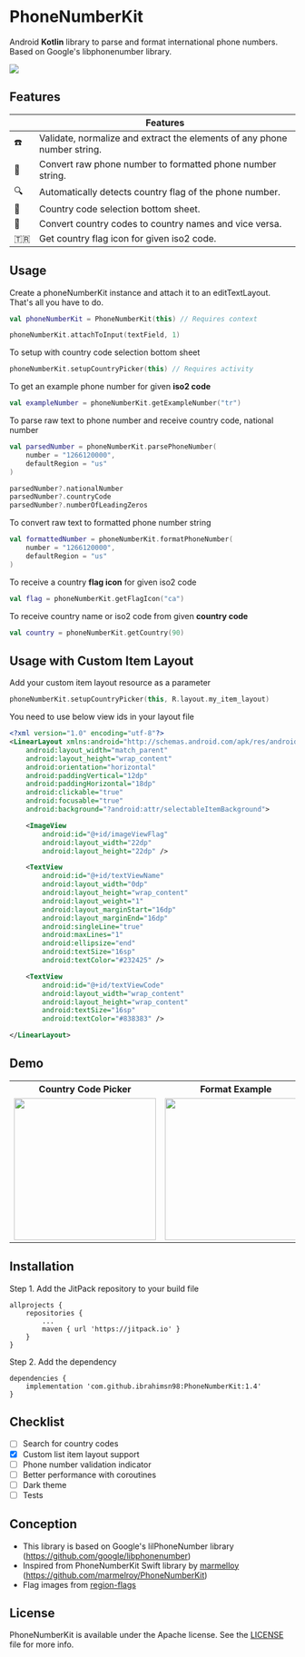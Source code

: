 # PhoneNumberKit
Android **Kotlin** library to parse and format international phone numbers. Based on Google's libphonenumber library.

[![](https://jitpack.io/v/ibrahimsn98/PhoneNumberKit.svg)](https://jitpack.io/#ibrahimsn98/PhoneNumberKit)


## Features

| |Features |
--------------------------|------------------------------------------------------------
:phone: | Validate, normalize and extract the elements of any phone number string.
:dart: | Convert raw phone number to formatted phone number string.
:mag: | Automatically detects country flag of the phone number. 
:bookmark: | Country code selection bottom sheet.
:pushpin: | Convert country codes to country names and vice versa.
:tr: | Get country flag icon for given iso2 code.


## Usage

Create a phoneNumberKit instance and attach it to an editTextLayout. That's all you have to do.
```kotlin
val phoneNumberKit = PhoneNumberKit(this) // Requires context

phoneNumberKit.attachToInput(textField, 1)
```
To setup with country code selection bottom sheet
```kotlin
phoneNumberKit.setupCountryPicker(this) // Requires activity
```
To get an example phone number for given **iso2 code**
```kotlin
val exampleNumber = phoneNumberKit.getExampleNumber("tr")
```
To parse raw text to phone number and receive country code, national number
```kotlin
val parsedNumber = phoneNumberKit.parsePhoneNumber(
    number = "1266120000",
    defaultRegion = "us"
)

parsedNumber?.nationalNumber
parsedNumber?.countryCode
parsedNumber?.numberOfLeadingZeros
```
To convert raw text to formatted phone number string
```kotlin
val formattedNumber = phoneNumberKit.formatPhoneNumber(
    number = "1266120000",
    defaultRegion = "us"
)
```
To receive a country **flag icon** for given iso2 code
```kotlin
val flag = phoneNumberKit.getFlagIcon("ca")
```
To receive country name or iso2 code from given **country code**
```kotlin
val country = phoneNumberKit.getCountry(90)
```

## Usage with Custom Item Layout

Add your custom item layout resource as a parameter
```kotlin
phoneNumberKit.setupCountryPicker(this, R.layout.my_item_layout)
```
You need to use below view ids in your layout file
```xml
<?xml version="1.0" encoding="utf-8"?>
<LinearLayout xmlns:android="http://schemas.android.com/apk/res/android"
    android:layout_width="match_parent"
    android:layout_height="wrap_content"
    android:orientation="horizontal"
    android:paddingVertical="12dp"
    android:paddingHorizontal="18dp"
    android:clickable="true"
    android:focusable="true"
    android:background="?android:attr/selectableItemBackground">

    <ImageView
        android:id="@+id/imageViewFlag"
        android:layout_width="22dp"
        android:layout_height="22dp" />

    <TextView
        android:id="@+id/textViewName"
        android:layout_width="0dp"
        android:layout_height="wrap_content"
        android:layout_weight="1"
        android:layout_marginStart="16dp"
        android:layout_marginEnd="16dp"
        android:singleLine="true"
        android:maxLines="1"
        android:ellipsize="end"
        android:textSize="16sp"
        android:textColor="#232425" />

    <TextView
        android:id="@+id/textViewCode"
        android:layout_width="wrap_content"
        android:layout_height="wrap_content"
        android:textSize="16sp"
        android:textColor="#838383" />

</LinearLayout>
```


## Demo
<table>
	<tr>
		<th>Country Code Picker</th>
		<th>Format Example</th>
		<th>Format Example</th>
 	</tr>
 	<tr>
  		<td><img src="https://github.com/ibrahimsn98/PhoneNumberKit/blob/master/art/ss1.jpg" width="250" /></td>
   		<td><img src="https://github.com/ibrahimsn98/PhoneNumberKit/blob/master/art/ss3.jpg" width="250" /></td>
		<td><img src="https://github.com/ibrahimsn98/PhoneNumberKit/blob/master/art/ss2.jpg" width="250" /></td>
 	</tr>
</table>

## Installation
Step 1. Add the JitPack repository to your build file
```
allprojects {
	repositories {
		...
		maven { url 'https://jitpack.io' }
	}
}
```
Step 2. Add the dependency
```
dependencies {
    implementation 'com.github.ibrahimsn98:PhoneNumberKit:1.4'
}
```

## Checklist
- [ ] Search for country codes
- [x] Custom list item layout support
- [ ] Phone number validation indicator
- [ ] Better performance with coroutines
- [ ] Dark theme
- [ ] Tests

## Conception
- This library is based on Google's lilPhoneNumber library (https://github.com/google/libphonenumber)
- Inspired from PhoneNumberKit Swift library by [marmelloy](https://github.com/marmelroy) (https://github.com/marmelroy/PhoneNumberKit)
- Flag images from [region-flags](https://github.com/behdad/region-flags)

## License
PhoneNumberKit is available under the Apache license. See the [LICENSE](https://github.com/ibrahimsn98/PhoneNumberKit/blob/master/LICENSE) file for more info.




